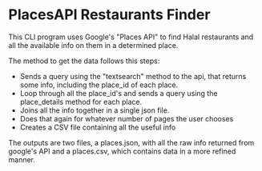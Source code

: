 # PlacesAPI Restaurants Finder

This CLI program uses Google's "Places API" to find Halal restaurants and all the available info on them in a determined place.

The method to get the data follows this steps:
  - Sends a query using the "textsearch" method to the api, that returns some info, including the place_id of each place.
  - Loop through all the place_id's and sends a query using the place_details method for each place.
  - Joins all the info together in a single json file.
  - Does that again for whatever number of pages the user chooses
  - Creates a CSV file containing all the useful info
  
The outputs are two files, a places.json, with all the raw info returned from google's API and a places.csv, which contains data in a more refined manner. 

